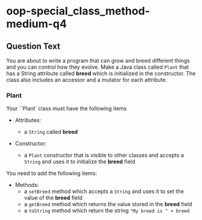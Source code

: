 # oop-special_class_method-medium-q4

## Question Text

You are about to write a program that can grow and breed different things and you can control how they evolve. Make a 
Java class called `Plant` that has a String attribute called **breed** which is initialized in the constructor. The class 
also includes an accessor and a mutator for each attribute.


### Plant

Your ``Plant` class must have the following items

- Attributes:
    - a `String` called **breed**

- Constructor:
    - a `Plant` constructor that is visible to other classes and accepts a `String` and uses it to initialize the
      **breed** field

You need to add the following items:

- Methods:
    - a `setBreed` method which accepts a `String` and uses it to set the value of the **breed** field
    - a `getBreed` method which returns the value stored in the **breed** field
    - a `toString` method which return the string `"My breed is " + breed`